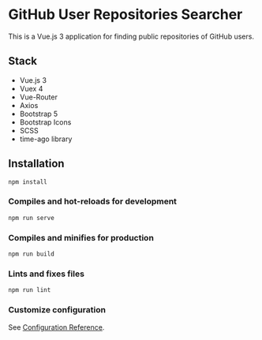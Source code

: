 # GitHub User Repositories Searcher

This is a Vue.js 3 application for finding public repositories of GitHub users.

## Stack

- Vue.js 3
- Vuex 4
- Vue-Router
- Axios
- Bootstrap 5
- Bootstrap Icons
- SCSS
- time-ago library


## Installation
```
npm install
```

### Compiles and hot-reloads for development
```
npm run serve
```

### Compiles and minifies for production
```
npm run build
```

### Lints and fixes files
```
npm run lint
```

### Customize configuration
See [Configuration Reference](https://cli.vuejs.org/config/).
